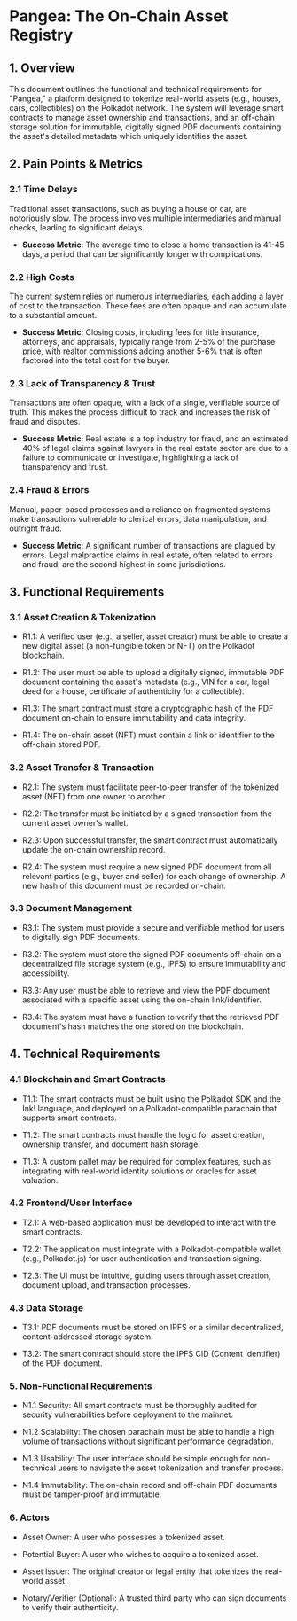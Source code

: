 # Pangea: The On-Chain Asset Registry
## 1. Overview
This document outlines the functional and technical requirements for "Pangea," a platform designed to tokenize real-world assets (e.g., houses, cars, collectibles) on the Polkadot network. The system will leverage smart contracts to manage asset ownership and transactions, and an off-chain storage solution for immutable, digitally signed PDF documents containing the asset's detailed metadata which uniquely identifies the asset.

## 2. Pain Points & Metrics
### 2.1 Time Delays
Traditional asset transactions, such as buying a house or car, are notoriously slow. The process involves multiple intermediaries and manual checks, leading to significant delays.

* **Success Metric**: The average time to close a home transaction is 41-45 days, a period that can be significantly longer with complications.

### 2.2 High Costs
The current system relies on numerous intermediaries, each adding a layer of cost to the transaction. These fees are often opaque and can accumulate to a substantial amount.

* **Success Metric**: Closing costs, including fees for title insurance, attorneys, and appraisals, typically range from 2-5% of the purchase price, with realtor commissions adding another 5-6% that is often factored into the total cost for the buyer.

### 2.3 Lack of Transparency & Trust
Transactions are often opaque, with a lack of a single, verifiable source of truth. This makes the process difficult to track and increases the risk of fraud and disputes.

* **Success Metric**: Real estate is a top industry for fraud, and an estimated 40% of legal claims against lawyers in the real estate sector are due to a failure to communicate or investigate, highlighting a lack of transparency and trust.

### 2.4 Fraud & Errors
Manual, paper-based processes and a reliance on fragmented systems make transactions vulnerable to clerical errors, data manipulation, and outright fraud.

* **Success Metric**: A significant number of transactions are plagued by errors. Legal malpractice claims in real estate, often related to errors and fraud, are the second highest in some jurisdictions.

## 3. Functional Requirements
### 3.1 Asset Creation & Tokenization
- R1.1: A verified user (e.g., a seller, asset creator) must be able to create a new digital asset (a non-fungible token or NFT) on the Polkadot blockchain.

- R1.2: The user must be able to upload a digitally signed, immutable PDF document containing the asset's metadata (e.g., VIN for a car, legal deed for a house, certificate of authenticity for a collectible).

- R1.3: The smart contract must store a cryptographic hash of the PDF document on-chain to ensure immutability and data integrity.

- R1.4: The on-chain asset (NFT) must contain a link or identifier to the off-chain stored PDF.

### 3.2 Asset Transfer & Transaction
- R2.1: The system must facilitate peer-to-peer transfer of the tokenized asset (NFT) from one owner to another.

- R2.2: The transfer must be initiated by a signed transaction from the current asset owner's wallet.

- R2.3: Upon successful transfer, the smart contract must automatically update the on-chain ownership record.

- R2.4: The system must require a new signed PDF document from all relevant parties (e.g., buyer and seller) for each change of ownership. A new hash of this document must be recorded on-chain.

### 3.3 Document Management
- R3.1: The system must provide a secure and verifiable method for users to digitally sign PDF documents.

- R3.2: The system must store the signed PDF documents off-chain on a decentralized file storage system (e.g., IPFS) to ensure immutability and accessibility.

- R3.3: Any user must be able to retrieve and view the PDF document associated with a specific asset using the on-chain link/identifier.

- R3.4: The system must have a function to verify that the retrieved PDF document's hash matches the one stored on the blockchain.

## 4. Technical Requirements
### 4.1 Blockchain and Smart Contracts
- T1.1: The smart contracts must be built using the Polkadot SDK and the Ink! language, and deployed on a Polkadot-compatible parachain that supports smart contracts.

- T1.2: The smart contracts must handle the logic for asset creation, ownership transfer, and document hash storage.

- T1.3: A custom pallet may be required for complex features, such as integrating with real-world identity solutions or oracles for asset valuation.

### 4.2 Frontend/User Interface
- T2.1: A web-based application must be developed to interact with the smart contracts.

- T2.2: The application must integrate with a Polkadot-compatible wallet (e.g., Polkadot.js) for user authentication and transaction signing.

- T2.3: The UI must be intuitive, guiding users through asset creation, document upload, and transaction processes.

### 4.3 Data Storage
- T3.1: PDF documents must be stored on IPFS or a similar decentralized, content-addressed storage system.

- T3.2: The smart contract should store the IPFS CID (Content Identifier) of the PDF document.

### 5. Non-Functional Requirements
- N1.1 Security: All smart contracts must be thoroughly audited for security vulnerabilities before deployment to the mainnet.

- N1.2 Scalability: The chosen parachain must be able to handle a high volume of transactions without significant performance degradation.

- N1.3 Usability: The user interface should be simple enough for non-technical users to navigate the asset tokenization and transfer process.

- N1.4 Immutability: The on-chain record and off-chain PDF documents must be tamper-proof and immutable.

### 6. Actors
- Asset Owner: A user who possesses a tokenized asset.

- Potential Buyer: A user who wishes to acquire a tokenized asset.

- Asset Issuer: The original creator or legal entity that tokenizes the real-world asset.

- Notary/Verifier (Optional): A trusted third party who can sign documents to verify their authenticity.
